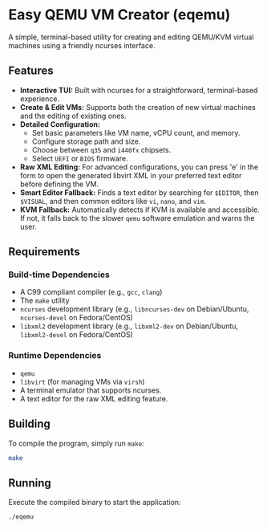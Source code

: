 # Easy QEMU VM Creator (eqemu)

A simple, terminal-based utility for creating and editing QEMU/KVM virtual machines using a friendly ncurses interface.

## Features

*   **Interactive TUI:** Built with ncurses for a straightforward, terminal-based experience.
*   **Create & Edit VMs:** Supports both the creation of new virtual machines and the editing of existing ones.
*   **Detailed Configuration:**
    *   Set basic parameters like VM name, vCPU count, and memory.
    *   Configure storage path and size.
    *   Choose between `q35` and `i440fx` chipsets.
    *   Select `UEFI` or `BIOS` firmware.
*   **Raw XML Editing:** For advanced configurations, you can press 'e' in the form to open the generated libvirt XML in your preferred text editor before defining the VM.
*   **Smart Editor Fallback:** Finds a text editor by searching for `$EDITOR`, then `$VISUAL`, and then common editors like `vi`, `nano`, and `vim`.
*   **KVM Fallback:** Automatically detects if KVM is available and accessible. If not, it falls back to the slower `qemu` software emulation and warns the user.

## Requirements

### Build-time Dependencies
*   A C99 compliant compiler (e.g., `gcc`, `clang`)
*   The `make` utility
*   `ncurses` development library (e.g., `libncurses-dev` on Debian/Ubuntu, `ncurses-devel` on Fedora/CentOS)
*   `libxml2` development library (e.g., `libxml2-dev` on Debian/Ubuntu, `libxml2-devel` on Fedora/CentOS)

### Runtime Dependencies
*   `qemu`
*   `libvirt` (for managing VMs via `virsh`)
*   A terminal emulator that supports ncurses.
*   A text editor for the raw XML editing feature.

## Building

To compile the program, simply run `make`:

```sh
make
```

## Running

Execute the compiled binary to start the application:

```sh
./eqemu
```
